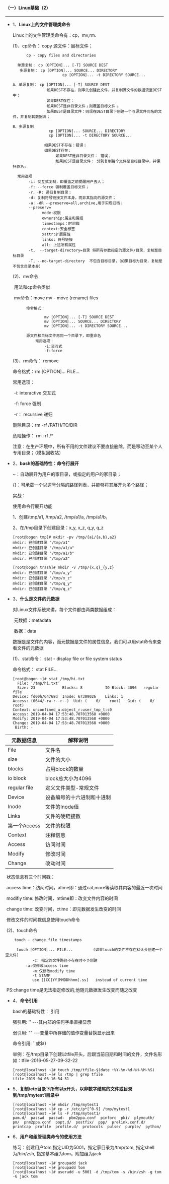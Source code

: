 #### （一）Linux基础（2）

***

- 1、**Linux上的文件管理类命令**

  Linux上的文件管理类命令有：cp，mv,rm.

   (1)、cp命令： copy
              源文件：目标文件；

  			cp - copy files and directories
  	
  		单源复制： cp [OPTION]... [-T] SOURCE DEST
  	   	 多源复制： cp [OPTION]... SOURCE... DIRECTORY
  		                    cp [OPTION]... -t DIRECTORY SOURCE...
  	
  	  A、单源复制： cp [OPTION]... [-T] SOURCE DEST
  	                 如果DEST不存在，则事先创建此文件，并复制源文件的数据流至DEST中；
  	                 如果DEST存在：
  	                 如果DEST是非目录文件；则覆盖目标文件；
  	                 如果DEST是目录文件：则现在DEST目录下创建一个与源文件同名的文件，并复制其数据流；
  	
  	  B、多源复制
  	                  cp [OPTION]... SOURCE... DIRECTORY
  	                  cp [OPTION]... -t DIRECTORY SOURCE...
  	
  	                如果DEST不存在：错误；
  	                如果DEST存在:
  	                     如果DEST是非目录文件： 错误；
  	                     如果DEST是目录文件： 分别复制每个文件至目标目录中，并保持原名;
  	
  	    常用选项
  	         -i: 交互式复制，即覆盖之前提醒用户去人；
  	         -f: --force 强制覆盖目标文件； 
  	         -r，-R: 递归复制目录；
  	         -d: 复制符号链接文件本身，而非其指向的源文件；
  	         -a：-dR --preserve=all,archive,用于实现归档；
  	         --preserv=
  	               mode:权限
  	               ownership:属主和属组
  	               timestamps：时间戳
  	               context:安全标签
  	               xattr:扩展属性
  	               links: 符号链接
  	               all: 上述所有属性
  	         -t,  --target-directory=目录	将所有参数指定的源文件/目录，复制至目标目录
  	         -T, --no-target-directory	不包含目标目录，（如果目标为目录，复制是不包含目录本身）


  (2)、mv命令

  ​	用法和cp命令类似

  ​		mv命令：move   mv - move (rename) files

     		命令格式：

     				mv [OPTION]... [-T] SOURCE DEST
     				mv [OPTION]... SOURCE... DIRECTORY
     				mv [OPTION]... -t DIRECTORY SOURCE...

    		源文件和目标文件再同一个目录下，即重命名
         		常用选项：
             		-i:交互式
             		-f:force

     

   (3)、rm命令： remove

   命令格式：rm [OPTION]... FILE...

  常用选项：

  ​     -i: interactive 交互式

  ​     -f: force  强制

  ​     -r： recursive 递归

  删除目录：rm -rf /PATH/TO/DIR

  危险操作： rm -rf /*

  注意：在生产环境中，所有不用的文件建议不要直接删除，而是移动至某个人专用目录；（模拟回收站）

  

- 2、**bash的基础特性：命令行展开**

  ~：自动展开为用户的家目录，或指定的用户的家目录；

  {}：可承载一个以逗号分隔的路径列表，并能够将其展开为多个路径；

  

  实战：

  使用命令行展开功能

  1、创建/tmp/a1, /tmp/a2, /tmp/a1/a, /tmp/a1/b，

  2、在/tmp目录下创建目录：x_y, x_z, q_y, q_z

  ```
  [root@bogon tmp]# mkdir -pv /tmp/{a1/{a,b},a2}
  mkdir: 已创建目录 "/tmp/a1"
  mkdir: 已创建目录 "/tmp/a1/a"
  mkdir: 已创建目录 "/tmp/a1/b"
  mkdir: 已创建目录 "/tmp/a2"
  ```

  ```
  [root@bogon trash]# mkdir -v /tmp/{x,q}_{y,z}
  mkdir: 已创建目录 "/tmp/x_y"
  mkdir: 已创建目录 "/tmp/x_z"
  mkdir: 已创建目录 "/tmp/q_y"
  mkdir: 已创建目录 "/tmp/q_z"
  ```

  

- 3、**什么是文件的元数据**

  对Linux文件系统来讲，每个文件都由两类数据组成：

  ​         元数据：metadata

  ​         数据：data

  数据是是文件的内容，而元数据是文件的属性信息，我们可以用stat命令来查看文件的元数据

  (1)、stat命令：
           stat - display file or file system status

   命令格式： stat FILE...

  ```
  [root@bogon ~]# stat /tmp/hi.txt 
    File: ‘/tmp/hi.txt’
    Size: 23        	Blocks: 8          IO Block: 4096   regular file
  Device: fd00h/64768d	Inode: 67309026    Links: 1
  Access: (0644/-rw-r--r--)  Uid: (    0/    root)   Gid: (    0/    root)
  Context: unconfined_u:object_r:user_tmp_t:s0
  Access: 2019-04-04 17:53:48.707013568 +0800
  Modify: 2019-04-04 17:53:48.707013568 +0800
  Change: 2019-04-04 17:53:48.707013568 +0800
   Birth: -
  ```

| 元数据信息   | 解释说明                   |
| ------------ | -------------------------- |
| File         | 文件名                     |
| size         | 文件的大小                 |
| blocks       | 占用block的数量            |
| io block     | block总大小为4096          |
| regular file | 定义文件类型-常规文件      |
| Device       | 设备编号的十六进制和十进制 |
| Inode        | 文件的Inode值              |
| Links        | 文件的硬链接数             |
| 第一个Access | 文件的权限                 |
| Context      | 注释信息                   |
| Access       | 访问时间                   |
| Modify       | 修改时间                   |
| Change       | 改动时间                   |

​		状态信息有三个时间戳：

​                access time：访问时间，atime即：通过cat,more等读取其内容的最近一次时间

​                modifiy time: 修改时间，mtime即：改变文件内容的时间

​                change time: 改变时间，ctime：即元数据发生改变的时间

​		修改文件的时间戳信息使用touch命令

​           (2)、touch命令

   		touch - change file timestamps   

  		 touch [OPTION]... FILE...         (如果touch的文件不存在默认会创建一个空文件)
        		-c: 指定的文件路径不存在时不予创建
       		 -a:仅修改access time
        		-m:仅修改modify time
        		-t STAMP
          		use [[CC]YY]MMDDhhmm[.ss]   instead of current time

​                PS:change time是无法指定修改的,他随元数据发生改变而随之改变

- 4、**命令引用**

  bash的基础特性： 引用
  	     

  强引用: ''     ---其内部的任何字串直接显示
  	     

  弱引用: ""     ---变量中所存储的值作变量替换显示出来
  	     

  命令引用: ``或$()

  举例：在/tmp目录下创建以tfile开头，后跟当前日期和时间的文件，文件名形如：tfile-2016-05-27-09-32-22

  ```
  [root@localhost ~]# touch /tmp/tfile-$(date +%Y-%m-%d-%H-%M-%S)
  [root@localhost ~]# ls /tmp | grep tfile
  tfile-2019-04-06-16-54-51
  ```

  

- 5、**复制/etc目录下所有以p开头，以非数字结尾的文件或目录到/tmp/mytest1目录中**

  ```
  [root@localhost ~]# mkdir /tmp/mytest1
  [root@localhost ~]# cp -r /etc/p*[^0-9] /tmp/mytest1
  [root@localhost ~]# ls -F /tmp/mytest1/
  pam.d/  passwd  passwd-  pbm2ppa.conf  pinforc  pki/  plymouth/  pm/  pnm2ppa.conf  popt.d/  postfix/  ppp/  prelink.conf.d/  printcap  profile  profile.d/  protocols  pulse/  purple/  python/
  ```

  

- 6、**用户和组管理类命令的使用方法**

  练习：创建用户tom,指定UID为5001，指定家目录为/tmp/tom, 指定shell为/bin/zsh, 指定基本组为tom，附加组为jack

  ```
  [root@localhost ~]# groupadd jack
  [root@localhost ~]# groupadd tom
  [root@localhost ~]# useradd -u 5001 -d /tmp/tom -s /bin/zsh -g tom -G jack tom
  ```

  

  

  